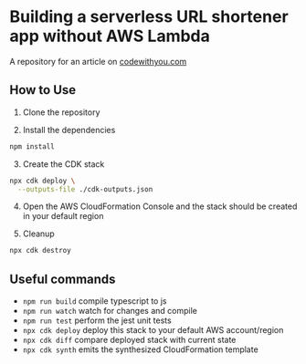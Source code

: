 # Building a serverless URL shortener app without AWS Lambda

A repository for an article on
[codewithyou.com](https://www.codewithyou.com/blog)

## How to Use

1. Clone the repository

2. Install the dependencies

```bash
npm install
```

3. Create the CDK stack

```bash
npx cdk deploy \
  --outputs-file ./cdk-outputs.json
```

4. Open the AWS CloudFormation Console and the stack should be created in your default region

5. Cleanup

```bash
npx cdk destroy
```

## Useful commands

- `npm run build` compile typescript to js
- `npm run watch` watch for changes and compile
- `npm run test` perform the jest unit tests
- `npx cdk deploy` deploy this stack to your default AWS account/region
- `npx cdk diff` compare deployed stack with current state
- `npx cdk synth` emits the synthesized CloudFormation template

